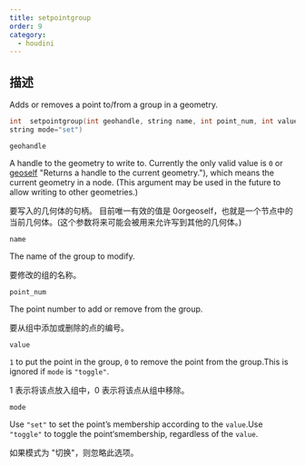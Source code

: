 ```yaml
---
title: setpointgroup
order: 9
category:
  - houdini
---
```

    
## 描述

Adds or removes a point to/from a group in a geometry.

```c
int  setpointgroup(int geohandle, string name, int point_num, int value,
string mode="set")
```

`geohandle`

A handle to the geometry to write to. Currently the only valid value is `0` or
[geoself](geoself.html) "Returns a handle to the current geometry."), which
means the current geometry in a node. (This argument may be used in the future
to allow writing to other geometries.)

要写入的几何体的句柄。
目前唯一有效的值是 0orgeoself，也就是一个节点中的当前几何体。(这个参数将来可能会被用来允许写到其他的几何体。)

`name`

The name of the group to modify.

要修改的组的名称。

`point_num`

The point number to add or remove from the group.

要从组中添加或删除的点的编号。

`value`

`1` to put the point in the group, `0` to remove the point from the group.This
is ignored if `mode` is `"toggle"`.

1 表示将该点放入组中，0 表示将该点从组中移除。

`mode`

Use `"set"` to set the point’s membership according to the `value`.Use
`"toggle"` to toggle the point‘smembership, regardless of the `value`.

如果模式为 "切换"，则忽略此选项。

